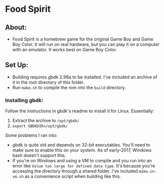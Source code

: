 # Food Spirit

## About:
 - Food Spirit is a homebrew game for the original Game Boy and Game Boy Color. It will run on real hardware, but you can play it on a computer with an emulator. It works best on Game Boy Color.

## Set Up:
 - Building requires gbdk 2.96a to be installed. I've included an archive of it in the root directory of this folder.
 - Run `make.sh` to compile the rom into the `build` directory.

### Installing gbdk:
Follow the instructions in gbdk's readme to install it for Linux. Essentially:

1. Extract the archive to `/opt/gbdk/`
2. `export GBDKDIR=/opt/gbdk/`

Some problems I ran into:

 - gbdk is quite old and depends on 32-bit executables. You'll need to make sure to enable this on your system. As of early-2017, Windows bash doesn't support this.
 - If you're on Windows and using a VM to compile and you run into an error like `Value too large for defined data type`. It's because you're accessing the directory through a shared folder. I've included `make-in-vm.sh` as a convenience script when building like this.
